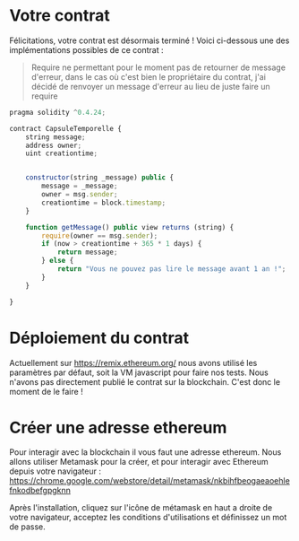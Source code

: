 # Votre contrat
Félicitations, votre contrat est désormais terminé !
Voici ci-dessous une des implémentations possibles de ce contrat :

> Require ne permettant pour le moment pas de retourner de message d'erreur, dans le cas où c'est bien le propriétaire du contrat, j'ai décidé de renvoyer un message d'erreur au lieu de juste faire un require

```javascript
pragma solidity ^0.4.24;

contract CapsuleTemporelle {
    string message;
    address owner;
    uint creationtime;


    constructor(string _message) public {
        message = _message;
        owner = msg.sender;
        creationtime = block.timestamp;
    }

    function getMessage() public view returns (string) {
        require(owner == msg.sender);
        if (now > creationtime + 365 * 1 days) {
            return message;
        } else {
            return "Vous ne pouvez pas lire le message avant 1 an !";
        }
    }

}
```


# Déploiement du contrat

Actuellement sur https://remix.ethereum.org/ nous avons utilisé les paramètres par défaut, soit la VM javascript pour faire nos tests. Nous n'avons pas directement publié le contrat sur la blockchain. C'est donc le moment de le faire !

# Créer une adresse ethereum

Pour interagir avec la blockchain il vous faut une adresse ethereum.
Nous allons utiliser Metamask pour la créer, et pour interagir avec Ethereum depuis votre navigateur : https://chrome.google.com/webstore/detail/metamask/nkbihfbeogaeaoehlefnkodbefgpgknn

Après l'installation, cliquez sur l'icône de métamask en haut a droite de votre navigateur, acceptez les conditions d'utilisations et définissez un mot de passe.

